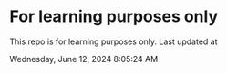# For learning purposes only
This repo is for learning purposes only.
Last updated at

Wednesday, June 12, 2024 8:05:24 AM

